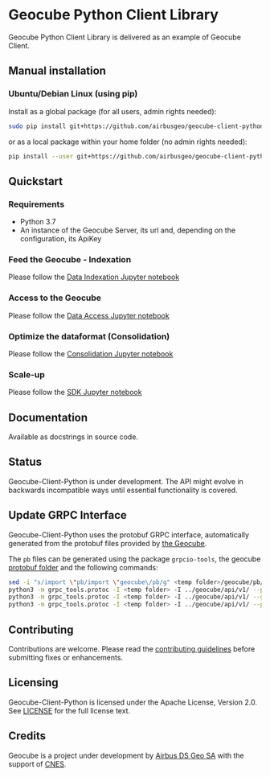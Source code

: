 # Geocube Python Client Library

Geocube Python Client Library is delivered as an example of Geocube Client.

## Manual installation

### Ubuntu/Debian Linux (using pip)

Install as a global package (for all users, admin rights needed):

```bash
sudo pip install git+https://github.com/airbusgeo/geocube-client-python.git
```

or as a local package within your home folder (no admin rights needed):

```bash
pip install --user git+https://github.com/airbusgeo/geocube-client-python.git
```

## Quickstart

### Requirements
- Python 3.7
- An instance of the Geocube Server, its url and, depending on the configuration, its ApiKey

### Feed the Geocube - Indexation

Please follow the [Data Indexation Jupyter notebook](https://github.com/airbusgeo/geocube-client-python/Jupyter/Geocube-Client-DataIndexation.ipynb)

### Access to the Geocube

Please follow the [Data Access Jupyter notebook](https://github.com/airbusgeo/geocube-client-python/Jupyter/Geocube-Client-DataAccess.ipynb)

### Optimize the dataformat (Consolidation)

Please follow the [Consolidation Jupyter notebook](https://github.com/airbusgeo/geocube-client-python/Jupyter/Geocube-Client-Consolidation.ipynb)

### Scale-up

Please follow the [SDK Jupyter notebook](https://github.com/airbusgeo/geocube-client-python/Jupyter/Geocube-Client-SDK.ipynb)

## Documentation

Available as docstrings in source code.

## Status

Geocube-Client-Python is under development. The API might evolve in backwards incompatible ways until essential functionality is covered.

## Update GRPC Interface

Geocube-Client-Python uses the protobuf GRPC interface, automatically generated from the protobuf files provided by [the Geocube](https://github.com/airbusgeo/geocube/api/v1/pb).

The `pb` files can be generated using the package `grpcio-tools`, the geocube [protobuf folder](https://github.com/airbusgeo/geocube/api/v1/) and the following commands:

```bash
sed -i "s/import \"pb/import \"geocube\/pb/g" <temp folder>/geocube/pb/*.proto
python3 -m grpc_tools.protoc -I <temp folder> -I ../geocube/api/v1/ --python_out=. geocube/pb/geocube.proto geocube/pb/catalog.proto geocube/pb/records.proto geocube/pb/dataformat.proto geocube/pb/variables.proto geocube/pb/layouts.proto geocube/pb/operations.proto
python3 -m grpc_tools.protoc -I <temp folder> -I ../geocube/api/v1/ --grpc_python_out=. geocube/pb/geocube.proto
python3 -m grpc_tools.protoc -I <temp folder> -I ../geocube/api/v1/ --python_out=. --grpc_python_out=. geocube/pb/admin.proto
```

## Contributing

Contributions are welcome. Please read the [contributing guidelines](https://github.com/airbusgeo/geocube-client-python/CONTRIBUTING.MD) before submitting fixes or enhancements.

## Licensing

Geocube-Client-Python is licensed under the Apache License, Version 2.0. See [LICENSE](https://github.com/airbusgeo/geocube-client-python/LICENSE) for the full license text.

## Credits

Geocube is a project under development by [Airbus DS Geo SA](http://www.intelligence-airbusds.com) with the support of [CNES](http://www.cnes.fr).
